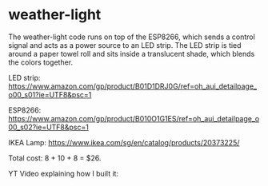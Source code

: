 # weather-light

The weather-light code runs on top of the ESP8266, which sends a control signal and acts as a power source to an LED strip. 
The LED strip is tied around a paper towel roll and sits inside a translucent shade, which blends the colors together.

LED strip: https://www.amazon.com/gp/product/B01D1DRJ0G/ref=oh_aui_detailpage_o00_s01?ie=UTF8&psc=1

ESP8266: https://www.amazon.com/gp/product/B010O1G1ES/ref=oh_aui_detailpage_o00_s02?ie=UTF8&psc=1

IKEA Lamp: https://www.ikea.com/sg/en/catalog/products/20373225/


Total cost: 8 + 10 + 8 = $26.

YT Video explaining how I built it:

